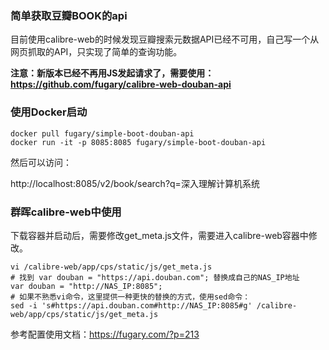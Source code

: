 ### 简单获取豆瓣BOOK的api

目前使用calibre-web的时候发现豆瓣搜索元数据API已经不可用，自己写一个从网页抓取的API，只实现了简单的查询功能。

**注意：新版本已经不再用JS发起请求了，需要使用：https://github.com/fugary/calibre-web-douban-api**

### 使用Docker启动

```shell
docker pull fugary/simple-boot-douban-api
docker run -it -p 8085:8085 fugary/simple-boot-douban-api
```
然后可以访问：

http://localhost:8085/v2/book/search?q=深入理解计算机系统

### 群晖calibre-web中使用

下载容器并启动后，需要修改get_meta.js文件，需要进入calibre-web容器中修改。

```shell
vi /calibre-web/app/cps/static/js/get_meta.js
# 找到 var douban = "https://api.douban.com"; 替换成自己的NAS_IP地址
var douban = "http://NAS_IP:8085";
# 如果不熟悉vi命令，这里提供一种更快的替换的方式，使用sed命令：
sed -i 's#https://api.douban.com#http://NAS_IP:8085#g' /calibre-web/app/cps/static/js/get_meta.js
```
参考配置使用文档：https://fugary.com/?p=213
